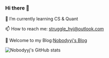 ### Hi there 👋
🌱 I’m currently learning CS & Quant

📫 How to reach me: [struggle_hyj@outlook.com](mailto:struggle_hyj@outlook.com "welcome")

🚀 Welcome to my Blog:[Nobodyyj's Blog](https://Nobodyyj.github.io/)

![Nobodyyj's GitHub stats](https://github-readme-stats.vercel.app/api?username=Nobodyyj&show_icons=true&theme=radical)
<!--
**Nobodyyj/Nobodyyj** is a ✨ _special_ ✨ repository because its `README.md` (this file) appears on your GitHub profile.

Here are some ideas to get you started:

- 🔭 I’m currently working on ...
- 🌱 I’m currently learning ...
- 👯 I’m looking to collaborate on ...
- 🤔 I’m looking for help with ...
- 💬 Ask me about ...
- 📫 How to reach me: ...
- 😄 Pronouns: ...
- ⚡ Fun fact: ...
-->
